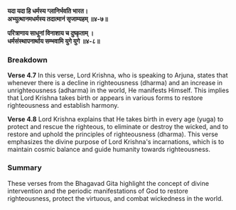 **यदा यदा हि धर्मस्य ग्लानिर्भवति भारत।  
अभ्युत्थानमधर्मस्य तदात्मानं सृजाम्यहम् ॥४-७॥**

**परित्राणाय साधूनां विनाशाय च दुष्कृताम् ।  
धर्मसंस्थापनार्थाय सम्भवामि युगे युगे ॥४-८॥**

### Breakdown
**Verse 4.7**
In this verse, Lord Krishna, who is speaking to Arjuna, states that whenever there is a decline in righteousness (dharma) and an increase in unrighteousness (adharma) in the world, He manifests Himself. This implies that Lord Krishna takes birth or appears in various forms to restore righteousness and establish harmony.

**Verse 4.8**
Lord Krishna explains that He takes birth in every age (yuga) to protect and rescue the righteous, to eliminate or destroy the wicked, and to restore and uphold the principles of righteousness (dharma). This verse emphasizes the divine purpose of Lord Krishna's incarnations, which is to maintain cosmic balance and guide humanity towards righteousness.

### Summary
These verses from the Bhagavad Gita highlight the concept of divine intervention and the periodic manifestations of God to restore righteousness, protect the virtuous, and combat wickedness in the world.